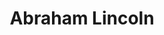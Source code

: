 ---
pid: CH814
title: Abraham Lincoln
location_transcription: City Hall
zipcode: '19153'
outside_phl: 
neighborhood: Eastwick
age: '8'
age_range: 6-13
instagram: 
image_file_name: CH_814.jpg
proposal_transcription: Statue of Abraham Lincoln
topic: Figure,History,Politics
topic_summary: 0, 0, 0
type: Sculpture Statue
keywords_other: Abraham Lincoln
credit: Makayle
image_labels: 
twitter: 
facebook: 
permalink: "/monuments/ch814/"
layout: item-page
---